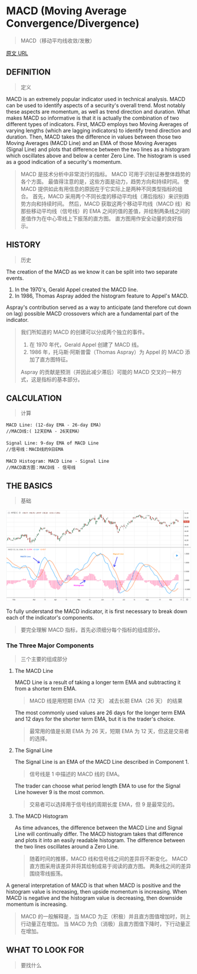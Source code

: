 # MACD (Moving Average Convergence/Divergence)

> MACD（移动平均线收敛/发散）

[原文 URL](<https://www.tradingview.com/wiki/MACD_(Moving_Average_Convergence/Divergence)>)

## DEFINITION

> 定义

MACD is an extremely popular indicator used in technical analysis. MACD can be used to identify aspects of a security's overall trend. Most notably these aspects are momentum, as well as trend direction and duration. What makes MACD so informative is that it is actually the combination of two different types of indicators. First, MACD employs two Moving Averages of varying lengths (which are lagging indicators) to identify trend direction and duration. Then, MACD takes the difference in values between those two Moving Averages (MACD Line) and an EMA of those Moving Averages (Signal Line) and plots that difference between the two lines as a histogram which oscillates above and below a center Zero Line. The histogram is used as a good indication of a security's momentum.

> MACD 是技术分析中非常流行的指标。 MACD 可用于识别证券整体趋势的各个方面。 最值得注意的是，这些方面是动力，趋势方向和持续时间。 使 MACD 提供如此有用信息的原因在于它实际上是两种不同类型指标的组合。 首先，MACD 采用两个不同长度的移动平均线（滞后指标）来识别趋势方向和持续时间。 然后，MACD 获取这两个移动平均线（MACD 线）和那些移动平均线（信号线）的 EMA 之间的值的差值，并绘制两条线之间的差值作为在中心零线上下振荡的直方图。 直方图用作安全动量的良好指示。

## HISTORY

> 历史

The creation of the MACD as we know it can be split into two separate events.

1. In the 1970's, Gerald Appel created the MACD line.
2. In 1986, Thomas Aspray added the histogram feature to Appel's MACD.

Aspray's contribution served as a way to anticipate (and therefore cut down on lag) possible MACD crossovers which are a fundamental part of the indicator.

> 我们所知道的 MACD 的创建可以分成两个独立的事件。
>
> 1. 在 1970 年代，Gerald Appel 创建了 MACD 线。
> 2. 1986 年，托马斯·阿斯普雷（Thomas Aspray）为 Appel 的 MACD 添加了直方图特征。
>
> Aspray 的贡献是预测（并因此减少滞后）可能的 MACD 交叉的一种方式，这是指标的基本部分。

## CALCULATION

> 计算

```
MACD Line: (12-day EMA - 26-day EMA)
//MACD线:( 12天EMA - 26天EMA）

Signal Line: 9-day EMA of MACD Line
//信号线：MACD线的9日EMA

MACD Histogram: MACD Line - Signal Line
//MACD直方图：MACD线 - 信号线
```

## THE BASICS

> 基础

![](./1.png)

To fully understand the MACD indicator, it is first necessary to break down each of the indicator's components.

> 要完全理解 MACD 指标，首先必须细分每个指标的组成部分。

### The Three Major Components

> 三个主要的组成部分

1. The MACD Line

   MACD Line is a result of taking a longer term EMA and subtracting it from a shorter term EMA.

   > MACD 线是用短期 EMA（12 天） 减去长期 EMA（26 天） 的结果

   The most commonly used values are 26 days for the longer term EMA and 12 days for the shorter term EMA, but it is the trader's choice.

   > 最常用的值是长期 EMA 为 26 天，短期 EMA 为 12 天，但这是交易者的选择。

2. The Signal Line

   The Signal Line is an EMA of the MACD Line described in Component 1.

   > 信号线是 1 中描述的 MACD 线的 EMA。

   The trader can choose what period length EMA to use for the Signal Line however 9 is the most common.

   > 交易者可以选择用于信号线的周期长度 EMA，但 9 是最常见的。

3) The MACD Histogram

   As time advances, the difference between the MACD Line and Signal Line will continually differ. The MACD histogram takes that difference and plots it into an easily readable histogram. The difference between the two lines oscillates around a Zero Line.

   > 随着时间的推移，MACD 线和信号线之间的差异将不断变化。 MACD 直方图采用该差异并将其绘制成易于阅读的直方图。 两条线之间的差异围绕零线振荡。

A general interpretation of MACD is that when MACD is positive and the histogram value is increasing, then upside momentum is increasing. When MACD is negative and the histogram value is decreasing, then downside momentum is increasing.

> MACD 的一般解释是，当 MACD 为正（积极）并且直方图值增加时，则上行动量正在增加。 当 MACD 为负（消极）且直方图值下降时，下行动量正在增加。

## WHAT TO LOOK FOR

> 要找什么
